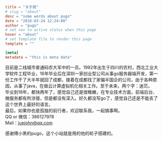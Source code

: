 ```toml
title = "关于我"
# slug = "about"
desc = "some words about pugo"
date = "2016-03-24 12:24:00"
author = "pugo"
# set nav to active status when this page
hover = "about"
# set template file to render this page
template = ""

[meta]
metadata = "this is meta data"
```  
目前是二线城市普通码农大军中的一员。1992年出生于四川的农村，西北工业大学软件工程毕业，16年毕业后在深圳一家创业型公司从事go服务器端开发，第一份工作干了大半年就回了成都，接着在成都找了家偏半国企的公司，由于各种原因，从事了java，在做云计算虚拟机化相关工作。至于未来，两个字：迷茫。  
毕业到18年，都快两年了，感觉自己还是很稚嫩，在专业技术方面，前端后台、微服务都有所涉猎，但是都没有深入。好久都没写go了，感觉自己还是不能丢了这个世界上最好的语言。    
最后，如果你也是孤独的前行者，欢迎联系我，一起搞事啊。  
QQ or 微信：386127978  
Mail：juejohn@qq.com   

感谢傅小黑的pugo，这个小站就是用的他的轮子搭建的。